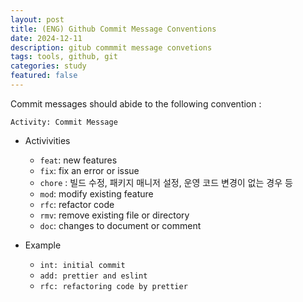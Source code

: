 ```yaml
---
layout: post
title: (ENG) Github Commit Message Conventions
date: 2024-12-11
description: gitub commmit message convetions
tags: tools, github, git
categories: study
featured: false
---
```


Commit messages should abide to the following convention : 
```
Activity: Commit Message    
```
- Activivities
    - `feat`: new features
    - `fix`: fix an error or issue
    - `chore` : 빌드 수정, 패키지 매니저 설정, 운영 코드 변경이 없는 경우 등
    - `mod`: modify existing feature
    - `rfc`: refactor code
    - `rmv`: remove existing file or directory
    - `doc`: changes to document or comment

- Example
    - `int: initial commit`
    - `add: prettier and eslint`
    - `rfc: refactoring code by prettier`


